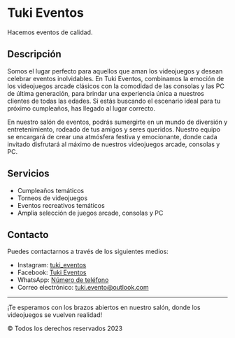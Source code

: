 # Tuki Eventos

Hacemos eventos de calidad.

## Descripción

Somos el lugar perfecto para aquellos que aman los videojuegos y desean celebrar eventos inolvidables. En Tuki Eventos, combinamos la emoción de los videojuegos arcade clásicos con la comodidad de las consolas y las PC de última generación, para brindar una experiencia única a nuestros clientes de todas las edades. Si estás buscando el escenario ideal para tu próximo cumpleaños, has llegado al lugar correcto.

En nuestro salón de eventos, podrás sumergirte en un mundo de diversión y entretenimiento, rodeado de tus amigos y seres queridos. Nuestro equipo se encargará de crear una atmósfera festiva y emocionante, donde cada invitado disfrutará al máximo de nuestros videojuegos arcade, consolas y PC.

## Servicios

- Cumpleaños temáticos
- Torneos de videojuegos
- Eventos recreativos temáticos
- Amplia selección de juegos arcade, consolas y PC

## Contacto

Puedes contactarnos a través de los siguientes medios:

- Instagram: [tuki_eventos](https://www.instagram.com/tuki_eventos/)
- Facebook: [Tuki Eventos](https://www.facebook.com/tukieventos)
- WhatsApp: [Número de teléfono](tel:+123456789)
- Correo electrónico: [tuki.evento@outlook.com](mailto:tuki.evento@outlook.com)

---

¡Te esperamos con los brazos abiertos en nuestro salón, donde los videojuegos se vuelven realidad!

&copy; Todos los derechos reservados 2023
